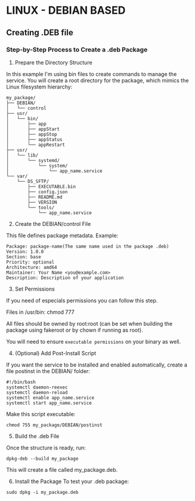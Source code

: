 # LINUX - DEBIAN BASED

## Creating .DEB file

### Step-by-Step Process to Create a .deb Package

1. Prepare the Directory Structure

In this example I'm using bin files to create commands to manage the service.
You will create a root directory for the package, which mimics the Linux filesystem hierarchy:

````
my_package/
├── DEBIAN/
│   └── control
├── usr/
│   └── bin/
│       ├── app
│       ├── appStart
│       ├── appStop
│       ├── appStatus
│       └── appRestart
├── usr/
│   └── lib/
│       └── systemd/
│           └── system/
│               └── app_name.service
└── var/
    └── DS_SFTP/
        ├── EXECUTABLE.bin
        ├── config.json
        ├── README.md
        ├── VERSION
        └── tools/
            └── app_name.service
````

2. Create the DEBIAN/control File

This file defines package metadata. Example:

````
Package: package-name(The same name used in the package .deb)
Version: 1.0.0
Section: base
Priority: optional
Architecture: amd64
Maintainer: Your Name <you@example.com>
Description: Description of your application
````

3. Set Permissions

If you need of especials permissions you can follow this step.

Files in /usr/bin: chmod 777

All files should be owned by root:root (can be set when building the package using fakeroot or by chown if running as root).

You will need to ensure `executable permissions` on your binary as well.

4. (Optional) Add Post-Install Script

If you want the service to be installed and enabled automatically, create a file postinst in the DEBIAN/ folder:

````
#!/bin/bash
systemctl daemon-reexec
systemctl daemon-reload
systemctl enable app_name.service
systemctl start app_name.service
````
Make this script executable:

````
chmod 755 my_package/DEBIAN/postinst
````

5. Build the .deb File

Once the structure is ready, run:

````
dpkg-deb --build my_package
````
This will create a file called my_package.deb.

6. Install the Package
To test your .deb package:

````
sudo dpkg -i my_package.deb
````

